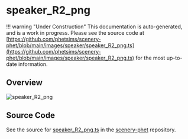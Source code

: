 # speaker_R2_png

!!! warning "Under Construction"
    This documentation is auto-generated, and is a work in progress. Please see the source code at
    [https://github.com/phetsims/scenery-phet/blob/main/images/speaker/speaker_R2_png.ts](https://github.com/phetsims/scenery-phet/blob/main/images/speaker/speaker_R2_png.ts) for the most up-to-date information.

## Overview



<img id="doc-image" alt="speaker_R2_png">
<script type="module">
import { speaker_R2_png } from '/lib/scenerystack.esm.min.js';

if ( speaker_R2_png instanceof HTMLImageElement ) {
  document.querySelector( '#doc-image' ).src = speaker_R2_png.src;
}
else if ( Array.isArray( speaker_R2_png ) ) {
  document.querySelector( '#doc-image' ).src = speaker_R2_png[ 0 ].url;
}
</script>




## Source Code

See the source for [speaker_R2_png.ts](https://github.com/phetsims/scenery-phet/blob/main/images/speaker/speaker_R2_png.ts) in the [scenery-phet](https://github.com/phetsims/scenery-phet) repository.
